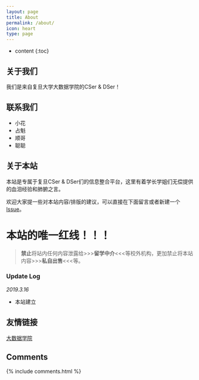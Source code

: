 ```yaml
---
layout: page
title: About
permalink: /about/
icon: heart
type: page
---
```


* content
{:toc}

## 关于我们

我们是来自复旦大学大数据学院的CSer & DSer！

## 联系我们

* 小花
* 占魁
* 顺哥
* 聪聪

## 关于本站

本站是专属于复旦CSer & DSer们的信息整合平台，这里有着学长学姐们无偿提供的血泪经验和肺腑之言。

欢迎大家提一些对本站内容/排版的建议，可以直接在下面留言或者新建一个 [Issue](https://github.com/Gaohaoyang/gaohaoyang.github.io/issues)。

# **本站的唯一红线！！！**

> **禁止**将站内任何内容泄露给>>>**留学中介**<<<等校外机构，更加禁止将本站内容>>>**私自出售**<<<等。

### Update Log

*2019.3.16*

- 本站建立

## 友情链接

[大数据学院](www.sds.fudan.edu.cn/)

## Comments

{% include comments.html %}
